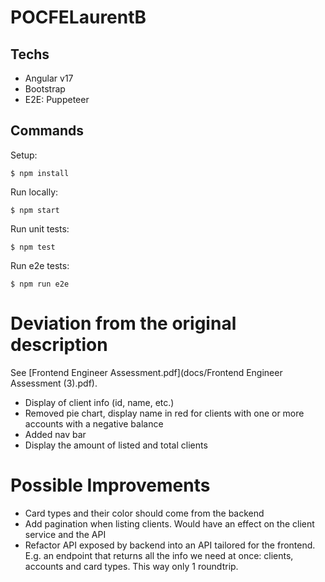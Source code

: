 # POCFELaurentB

## Techs

* Angular v17
* Bootstrap
* E2E: Puppeteer


## Commands

Setup:
```
$ npm install
```

Run locally:
```
$ npm start
```

Run unit tests:
```
$ npm test
```

Run e2e tests:
```
$ npm run e2e
```


# Deviation from the original description

See [Frontend Engineer Assessment.pdf](docs/Frontend Engineer Assessment (3).pdf).

* Display of client info (id, name, etc.)
* Removed pie chart, display name in red for clients with one or more accounts with a negative balance
* Added nav bar
* Display the amount of listed and total clients


# Possible Improvements

* Card types and their color should come from the backend
* Add pagination when listing clients. Would have an effect on the client service and the API 
* Refactor API exposed by backend into an API tailored for the frontend. E.g. an endpoint that returns all the info we need at once: clients, accounts and card types. This way only 1 roundtrip.
